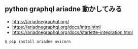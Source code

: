## python graphql ariadne 動かしてみる

- https://ariadnegraphql.org/
- https://ariadnegraphql.org/docs/intro.html
- https://ariadnegraphql.org/docs/starlette-integration.html

```console
$ pip install ariadne uvicorn
```

